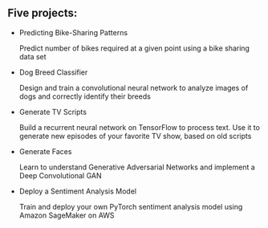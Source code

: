 ## Five projects:

- Predicting Bike-Sharing Patterns
    
    Predict number of bikes required at a given point using a bike sharing data set
- Dog Breed Classifier
    
    Design and train a convolutional neural network to analyze images of dogs and correctly identify their breeds
- Generate TV Scripts
    
    Build a recurrent neural network on TensorFlow to process text. Use it to generate new episodes of your favorite TV show, based on old scripts
- Generate Faces
    
    Learn to understand Generative Adversarial Networks and implement a Deep Convolutional GAN
- Deploy a Sentiment Analysis Model
    
    Train and deploy your own PyTorch sentiment analysis model using Amazon SageMaker on AWS
